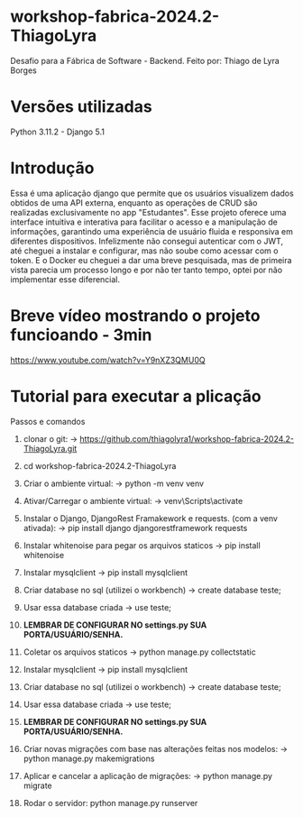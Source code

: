 # workshop-fabrica-2024.2-ThiagoLyra
Desafio para a Fábrica de Software - Backend. Feito por: Thiago de Lyra Borges

# Versões utilizadas
Python 3.11.2 - Django 5.1

# Introdução

Essa é uma aplicação django que permite que os usuários visualizem dados obtidos de uma API externa, enquanto as operações de CRUD são realizadas exclusivamente no app "Estudantes". Esse projeto oferece uma interface intuitiva e interativa para facilitar o acesso e a manipulação de informações, garantindo uma experiência de usuário fluida e responsiva em diferentes dispositivos. Infelizmente não consegui autenticar com o JWT, até cheguei a instalar e configurar, mas não soube como acessar com o token. E o Docker eu cheguei a dar uma breve pesquisada, mas de primeira vista parecia um processo longo e por não ter tanto tempo, optei por não implementar esse diferencial.

# Breve vídeo mostrando o projeto funcioando - 3min

https://www.youtube.com/watch?v=Y9nXZ3QMU0Q

# Tutorial para executar a plicação
Passos e comandos

1. clonar o git: -> https://github.com/thiagolyra1/workshop-fabrica-2024.2-ThiagoLyra.git

2. cd workshop-fabrica-2024.2-ThiagoLyra

3. Criar o ambiente virtual: -> python -m venv venv

4. Ativar/Carregar o ambiente virtual: -> venv\Scripts\activate

5. Instalar o Django, DjangoRest Framakework e requests. (com a venv ativada): -> pip install django djangorestframework requests

6. Instalar whitenoise para pegar os arquivos staticos -> pip install whitenoise

7. Instalar mysqlclient -> pip install mysqlclient
8. Criar database no sql (utilizei o workbench) -> create database teste;
9. Usar essa database criada -> use teste;
10. **LEMBRAR DE CONFIGURAR NO settings.py SUA PORTA/USUÁRIO/SENHA.**

11. Coletar os arquivos staticos -> python manage.py collectstatic

12. Instalar mysqlclient -> pip install mysqlclient
13. Criar database no sql (utilizei o workbench) -> create database teste;
14. Usar essa database criada -> use teste;
15. **LEMBRAR DE CONFIGURAR NO settings.py SUA PORTA/USUÁRIO/SENHA.**

16. Criar novas migrações com base nas alterações feitas nos modelos: -> python manage.py makemigrations

17. Aplicar e cancelar a aplicação de migrações: -> python manage.py migrate

18. Rodar o servidor: python manage.py runserver

